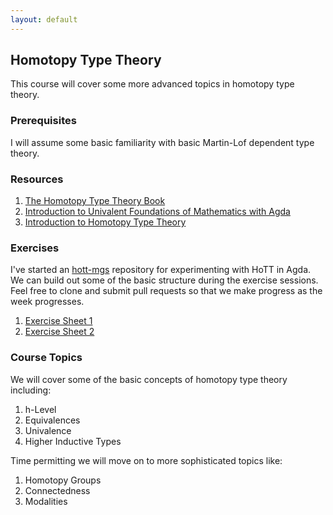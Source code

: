 ```yaml
---
layout: default
---
```


## Homotopy Type Theory

This course will cover some more advanced topics in homotopy type theory.

### Prerequisites

I will assume some basic familiarity with basic Martin-Lof dependent
type theory.

### Resources

1. [The Homotopy Type Theory Book](https://homotopytypetheory.org/book/)
1. [Introduction to Univalent Foundations of Mathematics with Agda](https://www.cs.bham.ac.uk/~mhe/HoTT-UF-in-Agda-Lecture-Notes/)
1. [Introduction to Homotopy Type Theory](https://arxiv.org/abs/2212.11082)

### Exercises

I've started an [hott-mgs](https://github.com/ericfinster/hott-mgs) repository for experimenting with HoTT in Agda.  We can build out some of the basic structure during the exercise sessions.  Feel free to clone and submit pull requests so that we make progress as the week progresses.

1. [Exercise Sheet 1](files/hott-mgs-exercises-1.pdf)
1. [Exercise Sheet 2](files/hott-mgs-exercises-2.pdf)

### Course Topics

We will cover some of the basic concepts of homotopy type theory 
including:

1. h-Level
1. Equivalences
1. Univalence
1. Higher Inductive Types

Time permitting we will move on to more sophisticated topics like:

1. Homotopy Groups
1. Connectedness
1. Modalities 

